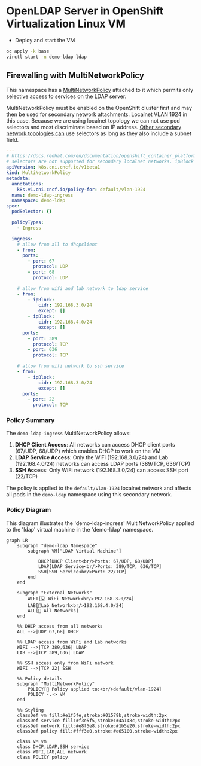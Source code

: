 # OpenLDAP Server in OpenShift Virtualization Linux VM

* Deploy and start the VM
```bash
oc apply -k base
virctl start -n demo-ldap ldap
```

## Firewalling with MultiNetworkPolicy

This namespace has a [MultiNetworkPolicy](multinetworkpolicy.yaml) attached to it which permits only selective access to services on the LDAP server.

MultiNetworkPolicy must be enabled on the OpenShift cluster first and may then be used for secondary network attachments. Localnet VLAN 1924 in this case. Because we are using localnet topology we can not use pod selectors and most discriminate based on IP address. [Other secondary network topologies can](https://docs.redhat.com/en/documentation/openshift_container_platform/4.19/html/multiple_networks/secondary-networks#compatibility-with-multi-network-policy_configuring-additional-network-ovnk) use selectors as long as they also include a subnet field.

```yaml
---
# https://docs.redhat.com/en/documentation/openshift_container_platform/4.19/html/virtualization/networking#virt-connecting-vm-to-secondary-udn
# selectors are not supported for secondary localnet networks. ipBlock must be used.
apiVersion: k8s.cni.cncf.io/v1beta1
kind: MultiNetworkPolicy
metadata:
  annotations:
    k8s.v1.cni.cncf.io/policy-for: default/vlan-1924
  name: demo-ldap-ingress
  namespace: demo-ldap
spec:
  podSelector: {}

  policyTypes:
    - Ingress

  ingress:
    # allow from all to dhcpclient
    - from:
      ports:
        - port: 67
          protocol: UDP
        - port: 68
          protocol: UDP

    # allow from wifi and lab network to ldap service
    - from:
        - ipBlock:
            cidr: 192.168.3.0/24
            except: []
        - ipBlock:
            cidr: 192.168.4.0/24
            except: []
      ports:
        - port: 389
          protocol: TCP
        - port: 636
          protocol: TCP

    # allow from wifi network to ssh service
    - from:
        - ipBlock:
            cidr: 192.168.3.0/24
            except: []
      ports:
        - port: 22
          protocol: TCP
```


### Policy Summary

The `demo-ldap-ingress` MultiNetworkPolicy allows:

1. **DHCP Client Access**: All networks can access DHCP client ports (67/UDP, 68/UDP) which enables DHCP to work on the VM
2. **LDAP Service Access**: Only the WiFi (192.168.3.0/24) and Lab (192.168.4.0/24) networks can access LDAP ports (389/TCP, 636/TCP)
3. **SSH Access**: Only WiFi network (192.168.3.0/24) can access SSH port (22/TCP)

The policy is applied to the `default/vlan-1924` localnet network and affects all pods in the `demo-ldap` namespace using this secondary network.

### Policy Diagram

This diagram illustrates the 'demo-ldap-ingress' MultiNetworkPolicy applied to the 'ldap' virtual machine in the 'demo-ldap' namespace.

```mermaid
graph LR
    subgraph "demo-ldap Namespace"
        subgraph VM["LDAP Virtual Machine"]

            DHCP[DHCP Client<br/>Ports: 67/UDP, 68/UDP]
            LDAP[LDAP Service<br/>Ports: 389/TCP, 636/TCP]
            SSH[SSH Service<br/>Port: 22/TCP]
        end
    end

    subgraph "External Networks"
        WIFI[💻 WiFi Network<br/>192.168.3.0/24]
        LAB[🔬Lab Network<br/>192.168.4.0/24]
        ALL[👬 All Networks]
    end

    %% DHCP access from all networks
    ALL -->|UDP 67,68| DHCP

    %% LDAP access from WiFi and Lab networks
    WIFI -->|TCP 389,636| LDAP
    LAB -->|TCP 389,636| LDAP

    %% SSH access only from WiFi network
    WIFI -->|TCP 22| SSH

    %% Policy details
    subgraph "MultiNetworkPolicy"
        POLICY[👮 Policy applied to:<br/>default/vlan-1924]
        POLICY -.-> VM
    end

    %% Styling
    classDef vm fill:#e1f5fe,stroke:#01579b,stroke-width:2px
    classDef service fill:#f3e5f5,stroke:#4a148c,stroke-width:2px
    classDef network fill:#e8f5e8,stroke:#1b5e20,stroke-width:2px
    classDef policy fill:#fff3e0,stroke:#e65100,stroke-width:2px

    class VM vm
    class DHCP,LDAP,SSH service
    class WIFI,LAB,ALL network
    class POLICY policy
```